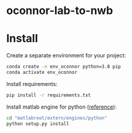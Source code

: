 # oconnor-lab-to-nwb


# Install
Create a separate environment for your project:
```bash
conda create -n env_oconnor python=3.8 pip
conda activate env_oconnor
```

Install requirements:
```bash
pip install -r requirements.txt
```

Install matlab engine for python ([reference](https://www.mathworks.com/help/matlab/matlab_external/install-the-matlab-engine-for-python.html)):
```bash
cd "matlabroot/extern/engines/python"
python setup.py install
```